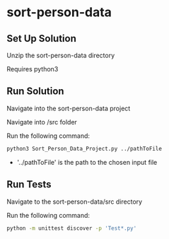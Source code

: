 # sort-person-data

## Set Up Solution
Unzip the sort-person-data directory

Requires python3

## Run Solution
Navigate into the sort-person-data project

Navigate into /src folder

Run the following command:
```bash
python3 Sort_Person_Data_Project.py ../pathToFile
```
* '../pathToFile' is the path to the chosen input file

## Run Tests
Navigate to the sort-person-data/src directory

Run the following command:
```bash
python -m unittest discover -p 'Test*.py'
```
